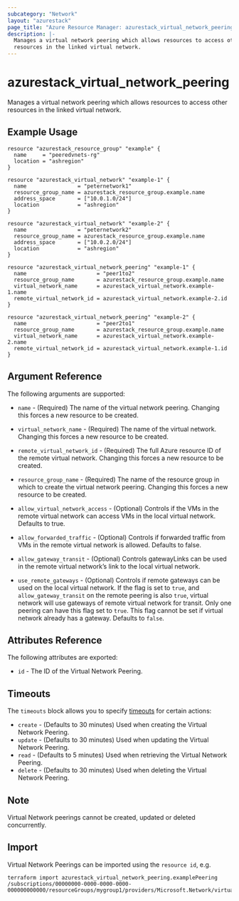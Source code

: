 ```yaml
---
subcategory: "Network"
layout: "azurestack"
page_title: "Azure Resource Manager: azurestack_virtual_network_peering"
description: |-
  Manages a virtual network peering which allows resources to access other
  resources in the linked virtual network.
---
```


# azurestack_virtual_network_peering

Manages a virtual network peering which allows resources to access other
resources in the linked virtual network.

## Example Usage

```hcl
resource "azurestack_resource_group" "example" {
  name     = "peeredvnets-rg"
  location = "ashregion"
}

resource "azurestack_virtual_network" "example-1" {
  name                = "peternetwork1"
  resource_group_name = azurestack_resource_group.example.name
  address_space       = ["10.0.1.0/24"]
  location            = "ashregion"
}

resource "azurestack_virtual_network" "example-2" {
  name                = "peternetwork2"
  resource_group_name = azurestack_resource_group.example.name
  address_space       = ["10.0.2.0/24"]
  location            = "ashregion"
}

resource "azurestack_virtual_network_peering" "example-1" {
  name                      = "peer1to2"
  resource_group_name       = azurestack_resource_group.example.name
  virtual_network_name      = azurestack_virtual_network.example-1.name
  remote_virtual_network_id = azurestack_virtual_network.example-2.id
}

resource "azurestack_virtual_network_peering" "example-2" {
  name                      = "peer2to1"
  resource_group_name       = azurestack_resource_group.example.name
  virtual_network_name      = azurestack_virtual_network.example-2.name
  remote_virtual_network_id = azurestack_virtual_network.example-1.id
}
```



## Argument Reference

The following arguments are supported:

* `name` - (Required) The name of the virtual network peering. Changing this
    forces a new resource to be created.

* `virtual_network_name` - (Required) The name of the virtual network. Changing
    this forces a new resource to be created.

* `remote_virtual_network_id` - (Required) The full Azure resource ID of the
    remote virtual network.  Changing this forces a new resource to be created.

* `resource_group_name` - (Required) The name of the resource group in which to
    create the virtual network peering. Changing this forces a new resource to be
    created.

* `allow_virtual_network_access` - (Optional) Controls if the VMs in the remote
    virtual network can access VMs in the local virtual network. Defaults to
    true.

* `allow_forwarded_traffic` - (Optional) Controls if forwarded traffic from  VMs
    in the remote virtual network is allowed. Defaults to false.

* `allow_gateway_transit` - (Optional) Controls gatewayLinks can be used in the
    remote virtual network’s link to the local virtual network.

* `use_remote_gateways` - (Optional) Controls if remote gateways can be used on
    the local virtual network. If the flag is set to `true`, and
    `allow_gateway_transit` on the remote peering is also `true`, virtual network will
    use gateways of remote virtual network for transit. Only one peering can
    have this flag set to `true`. This flag cannot be set if virtual network
    already has a gateway. Defaults to `false`.


## Attributes Reference

The following attributes are exported:

* `id` - The ID of the Virtual Network Peering.

## Timeouts

The `timeouts` block allows you to specify [timeouts](https://www.terraform.io/docs/configuration/resources.html#timeouts) for certain actions:

* `create` - (Defaults to 30 minutes) Used when creating the Virtual Network Peering.
* `update` - (Defaults to 30 minutes) Used when updating the Virtual Network Peering.
* `read` - (Defaults to 5 minutes) Used when retrieving the Virtual Network Peering.
* `delete` - (Defaults to 30 minutes) Used when deleting the Virtual Network Peering.

## Note

Virtual Network peerings cannot be created, updated or deleted concurrently.

## Import

Virtual Network Peerings can be imported using the `resource id`, e.g.

```shell
terraform import azurestack_virtual_network_peering.examplePeering /subscriptions/00000000-0000-0000-0000-000000000000/resourceGroups/mygroup1/providers/Microsoft.Network/virtualNetworks/myvnet1/virtualNetworkPeerings/myvnet1peering
```